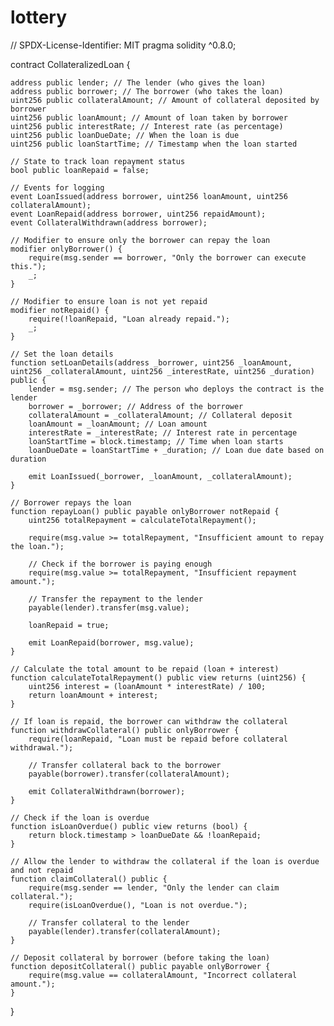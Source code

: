 # lottery
// SPDX-License-Identifier: MIT
pragma solidity ^0.8.0;

contract CollateralizedLoan {

    address public lender; // The lender (who gives the loan)
    address public borrower; // The borrower (who takes the loan)
    uint256 public collateralAmount; // Amount of collateral deposited by borrower
    uint256 public loanAmount; // Amount of loan taken by borrower
    uint256 public interestRate; // Interest rate (as percentage)
    uint256 public loanDueDate; // When the loan is due
    uint256 public loanStartTime; // Timestamp when the loan started

    // State to track loan repayment status
    bool public loanRepaid = false;

    // Events for logging
    event LoanIssued(address borrower, uint256 loanAmount, uint256 collateralAmount);
    event LoanRepaid(address borrower, uint256 repaidAmount);
    event CollateralWithdrawn(address borrower);

    // Modifier to ensure only the borrower can repay the loan
    modifier onlyBorrower() {
        require(msg.sender == borrower, "Only the borrower can execute this.");
        _;
    }

    // Modifier to ensure loan is not yet repaid
    modifier notRepaid() {
        require(!loanRepaid, "Loan already repaid.");
        _;
    }

    // Set the loan details
    function setLoanDetails(address _borrower, uint256 _loanAmount, uint256 _collateralAmount, uint256 _interestRate, uint256 _duration) public {
        lender = msg.sender; // The person who deploys the contract is the lender
        borrower = _borrower; // Address of the borrower
        collateralAmount = _collateralAmount; // Collateral deposit
        loanAmount = _loanAmount; // Loan amount
        interestRate = _interestRate; // Interest rate in percentage
        loanStartTime = block.timestamp; // Time when loan starts
        loanDueDate = loanStartTime + _duration; // Loan due date based on duration

        emit LoanIssued(_borrower, _loanAmount, _collateralAmount);
    }

    // Borrower repays the loan
    function repayLoan() public payable onlyBorrower notRepaid {
        uint256 totalRepayment = calculateTotalRepayment();

        require(msg.value >= totalRepayment, "Insufficient amount to repay the loan.");

        // Check if the borrower is paying enough
        require(msg.value >= totalRepayment, "Insufficient repayment amount.");

        // Transfer the repayment to the lender
        payable(lender).transfer(msg.value);

        loanRepaid = true;

        emit LoanRepaid(borrower, msg.value);
    }

    // Calculate the total amount to be repaid (loan + interest)
    function calculateTotalRepayment() public view returns (uint256) {
        uint256 interest = (loanAmount * interestRate) / 100;
        return loanAmount + interest;
    }

    // If loan is repaid, the borrower can withdraw the collateral
    function withdrawCollateral() public onlyBorrower {
        require(loanRepaid, "Loan must be repaid before collateral withdrawal.");

        // Transfer collateral back to the borrower
        payable(borrower).transfer(collateralAmount);

        emit CollateralWithdrawn(borrower);
    }

    // Check if the loan is overdue
    function isLoanOverdue() public view returns (bool) {
        return block.timestamp > loanDueDate && !loanRepaid;
    }

    // Allow the lender to withdraw the collateral if the loan is overdue and not repaid
    function claimCollateral() public {
        require(msg.sender == lender, "Only the lender can claim collateral.");
        require(isLoanOverdue(), "Loan is not overdue.");
        
        // Transfer collateral to the lender
        payable(lender).transfer(collateralAmount);
    }

    // Deposit collateral by borrower (before taking the loan)
    function depositCollateral() public payable onlyBorrower {
        require(msg.value == collateralAmount, "Incorrect collateral amount.");
    }
}
